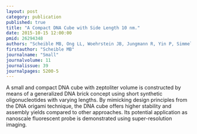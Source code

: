 ```yaml
---
layout: post
category: publication
published: true
title: "A Compact DNA Cube with Side Length 10 nm."
date: 2015-10-15 12:00:00
pmid: 26294348
authors: "Scheible MB, Ong LL, Woehrstein JB, Jungmann R, Yin P, Simmel FC"
firstauthor: "Scheible MB"
journalname: "Small"
journalvolume: 11
journalissue: 39
journalpages: 5200-5
---
```


A small and compact DNA cube with zeptoliter volume is constructed by means of a generalized DNA brick concept using short synthetic oligonucleotides with varying lengths. By mimicking design principles from the DNA origami technique, the DNA cube offers higher stability and assembly yields compared to other approaches. Its potential application as nanoscale fluorescent probe is demonstrated using super-resolution imaging.

